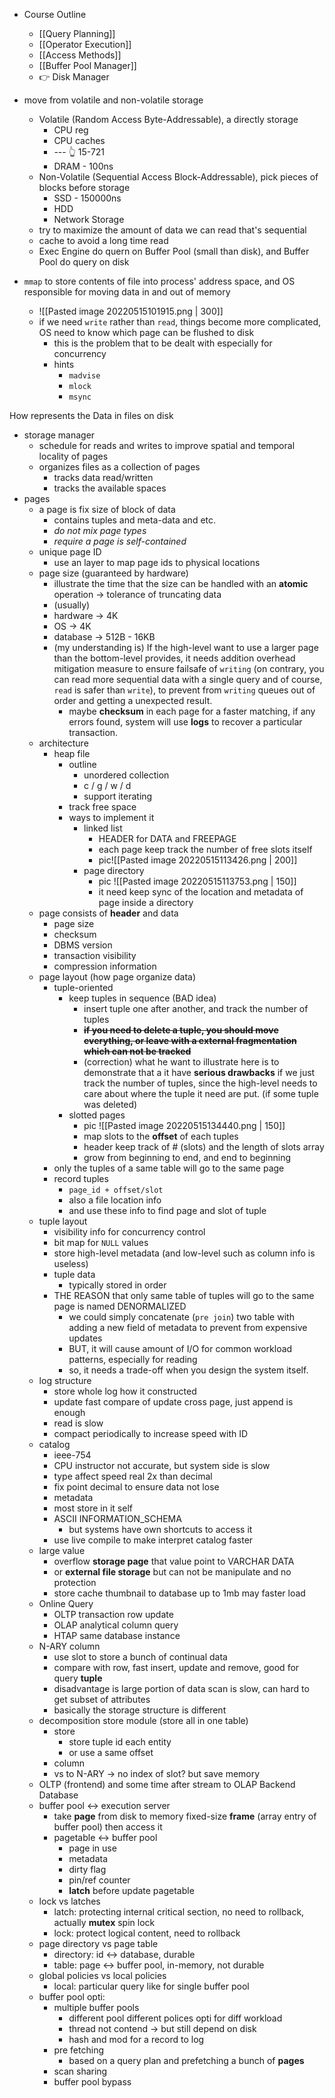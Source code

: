 - Course Outline
	- [[Query Planning]]
	- [[Operator Execution]]
	- [[Access Methods]]
	- [[Buffer Pool Manager]]
	- 👉 Disk Manager

- move from volatile and non-volatile storage
	- Volatile (Random Access Byte-Addressable), a directly storage
		- CPU reg
		- CPU caches
		- --- 👆 15-721
		- DRAM - 100ns
	- Non-Volatile (Sequential Access Block-Addressable), pick pieces of blocks before storage
		- SSD - 150000ns
		- HDD
		- Network Storage
	- try to maximize the amount of data we can read that's sequential
	- cache to avoid a long time read
	- Exec Engine do quern on Buffer Pool (small than disk), and Buffer Pool do query on disk
- `mmap` to store contents of file into process' address space, and OS responsible for moving data in and out of memory
	- ![[Pasted image 20220515101915.png | 300]]
	- if we need `write` rather than `read`, things become more complicated, OS need to know which page can be flushed to disk
		- this is the problem that to be dealt with especially for concurrency
		- hints
			- `madvise`
			- `mlock`
			- `msync`


How represents the Data in files on disk
- storage manager
	- schedule for reads and writes to improve spatial and temporal locality of pages
	- organizes files as a collection of pages
		- tracks data read/written
		- tracks the available spaces
- pages
	- a page is fix size of block of data
		- contains tuples and meta-data and etc.
		- *do not mix page types*
		- *require a page is self-contained*
	- unique page ID
		- use an layer to map page ids to physical locations
	- page size (guaranteed by hardware)
		- illustrate the time that the size can be handled with an **atomic** operation -> tolerance of truncating data
		- (usually)
		- hardware -> 4K
		- OS -> 4K
		- database -> 512B - 16KB
		- (my understanding is) If the high-level want to use a larger page than the bottom-level provides, it needs addition overhead mitigation measure to ensure failsafe of `writing` (on contrary, you can read more sequential data with a single query and of course, `read` is safer than `write`), to prevent from `writing` queues out of order and getting a unexpected result.
			- maybe **checksum** in each page for a faster matching, if any errors found, system will use **logs** to recover a particular transaction.
	- architecture
		- heap file
			- outline
				- unordered collection
				- c / g / w / d
				- support iterating
			- track free space
			- ways to implement it
				- linked list
					- HEADER for DATA and FREEPAGE
					- each page keep track the number of free slots itself
					- pic![[Pasted image 20220515113426.png | 200]]
				- page directory
					- pic ![[Pasted image 20220515113753.png | 150]]
					- it need keep sync of the location and metadata of page inside a directory
	- page consists of **header** and data
		- page size
		- checksum
		- DBMS version
		- transaction visibility
		- compression information
	- page layout (how page organize data)
		- tuple-oriented
			- keep tuples in sequence (BAD idea)
				- insert tuple one after another, and track the number of tuples
				- ~~**if you need to delete a tuple, you should move everything, or leave with a external fragmentation which can not be tracked**~~
				- (correction) what he want to illustrate here is to demonstrate that a it have **serious drawbacks** if we just track the number of tuples, since the high-level needs to care about where the tuple it need are put. (if some tuple was deleted)
			- slotted pages
				- pic ![[Pasted image 20220515134440.png | 150]] 
				- map slots to the **offset** of each tuples
				- header keep track of # (slots) and the length of slots array
				- grow from beginning to end, and end to beginning
		- only the tuples of a same table will go to the same page
		- record tuples
			- `page_id + offset/slot`
			- also a file location info
			- and use these info to find page and slot of tuple
	- tuple layout
		- visibility info for concurrency control
		- bit map for `NULL` values
		- store high-level metadata (and low-level such as column info is useless)
		- tuple data
			- typically stored in order
		- THE REASON that only same table of tuples will go to the same page is named DENORMALIZED
			- we could simply concatenate (`pre join`) two table with adding a new field of metadata to prevent from expensive updates
			- BUT, it will cause amount of I/O for common workload patterns, especially for reading
			- so, it needs a trade-off when you design the system itself.
	- log structure
		- store whole log how it constructed
		- update fast compare of update cross page, just append is enough
		- read is slow
		- compact periodically to increase speed with ID
	- catalog
		- ieee-754
		- CPU instructor not accurate, but system side is slow
		- type affect speed real 2x than decimal
		- fix point decimal to ensure data not lose
		- metadata
		- most store in it self
		- ASCII INFORMATION_SCHEMA
			- but systems have own shortcuts to access it
		- use live compile to make interpret catalog faster
	- large value
		- overflow **storage page** that value point to VARCHAR DATA
		- or **external file storage** but can not be manipulate and no protection
		- store cache thumbnail to database up to 1mb may faster load
	- Online Query
		- OLTP transaction row update
		- OLAP analytical column query
		- HTAP same database instance
	- N-ARY column
		- use slot to store a bunch of continual data
		- compare with row, fast insert, update and remove, good for query **tuple**
		- disadvantage is large portion of data scan is slow, can hard to get subset of attributes
		- basically the storage structure is different
	- decomposition store module (store all in one table)
		- store
			- store tuple id each entity
			- or use a same offset
		- column
		- vs to N-ARY -> no index of slot? but save memory
	- OLTP (frontend) and some time after stream to OLAP Backend Database
	- buffer pool <-> execution server
		- take **page** from disk to memory fixed-size **frame** (array entry of buffer pool) then access it
		- pagetable <-> buffer pool	
			- page in use
			- metadata
			- dirty flag
			- pin/ref counter
			- **latch** before update pagetable
	- lock vs latches
		 - latch: protecting internal critical section, no need to rollback, actually **mutex** spin lock
		 - lock: protect logical content, need to rollback
	- page directory vs page table
		- directory: id <-> database, durable
		- table: page <-> buffer pool, in-memory, not durable
	- global policies vs local policies
		- local: particular query like for single buffer pool
	- buffer pool opti:
		- multiple buffer pools
			- different pool different polices opti for diff workload
			- thread not contend -> but still depend on disk
			- hash and mod for a record to log
		- pre fetching
			- based on a query plan and prefetching a bunch of **pages**
		- scan sharing
		- buffer pool bypass